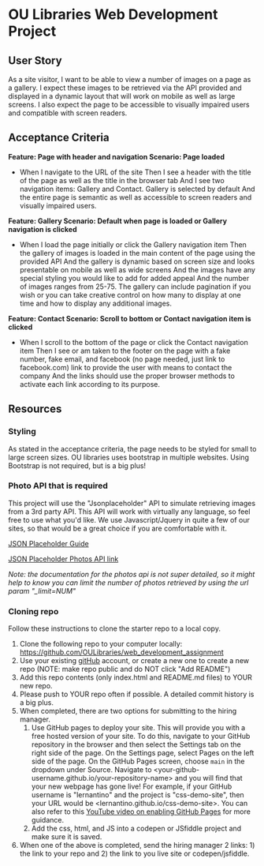 # OU Libraries Web Development Project

## User Story
As a site visitor, I want to be able to view a number of images on a page as a gallery. 
I expect these images to be retrieved via the API provided and displayed in a dynamic layout that will work on mobile as well as large screens. 
I also expect the page to be accessible to visually impaired users and compatible with screen readers.

## Acceptance Criteria
**Feature: Page with header and navigation
Scenario: Page loaded**

* When I navigate to the URL of the site
Then I see a header with the title of the page as well as the title in the browser tab
And I see two navigation items: Gallery and Contact. Gallery is selected by default
And the entire page is semantic as well as accessible to screen readers and visually impaired users.

**Feature: Gallery
Scenario: Default when page is loaded or Gallery navigation is clicked**

* When I load the page initially or click the Gallery navigation item
Then the gallery of images is loaded in the main content of the page using the provided API
And the gallery is dynamic based on screen size and looks presentable on mobile as well as wide screens
And the images have any special styling you would like to add for added appeal
And the number of images ranges from 25-75. The gallery can include pagination if you wish or you can take creative control on how many to display at one time and how to display any additional images. 

**Feature: Contact
Scenario: Scroll to bottom or Contact navigation item is clicked**

* When I scroll to the bottom of the page or click the Contact navigation item
Then I see or am taken to the footer on the page with a fake number, fake email, and facebook (no page needed, just link to facebook.com) link to provide the user with means to contact the company
And the links should use the proper browser methods to activate each link according to its purpose.

## Resources
### Styling
As stated in the acceptance criteria, the page needs to be styled for small to large screen sizes. OU libraries uses bootstrap in multiple websites. 
Using Bootstrap is not required, but is a big plus!

### Photo API that is required
This project will use the "Jsonplaceholder" API to simulate retrieving images from a 3rd party API. 
This API will work with virtually any language, so feel free to use what you'd like. We use Javascript/Jquery in quite a few of our sites, so that would be a great choice if you are comfortable with it.  

[JSON Placeholder Guide](https://jsonplaceholder.typicode.com/guide/)

[JSON Placeholder Photos API link](https://jsonplaceholder.typicode.com/photos)

*Note: the documentation for the photos api is not super detailed, so it might help to know you can limit the number of photos retrieved by using the url param "_limit=NUM"*

### Cloning repo
Follow these instructions to clone the starter repo to a local copy. 
1. Clone the following repo to your computer locally: https://github.com/OULibraries/web_development_assignment
2. Use your existing [gitHub](https://github.com) account, or create a new one to create a new repo (NOTE: make repo public and do NOT click "Add README")
3. Add this repo contents (only index.html and README.md files) to YOUR new repo.
4. Please push to YOUR repo often if possible. A detailed commit history is a big plus. 
5. When completed, there are two options for submitting to the hiring manager.
   1. Use GitHub pages to deploy your site. This will provide you with a free hosted version of your site. To do this, navigate to your GitHub repository in the browser and then select the Settings tab on the right side of the page. On the Settings page, select Pages on the left side of the page. On the GitHub Pages screen, choose `main` in the dropdown under Source. Navigate to <your-github-username.github.io/your-repository-name> and you will find that your new webpage has gone live! For example, if your GitHub username is "lernantino" and the project is "css-demo-site", then your URL would be <lernantino.github.io/css-demo-site>. You can also refer to this [YouTube video on enabling GitHub Pages](https://youtu.be/P4Mu1t5rIXg) for more guidance.
   2. Add the css, html, and JS into a codepen or JSfiddle project and make sure it is saved. 
6. When one of the above is completed, send the hiring manager 2 links: 1) the link to your repo and 2) the link to you live site or codepen/jsfiddle. 
